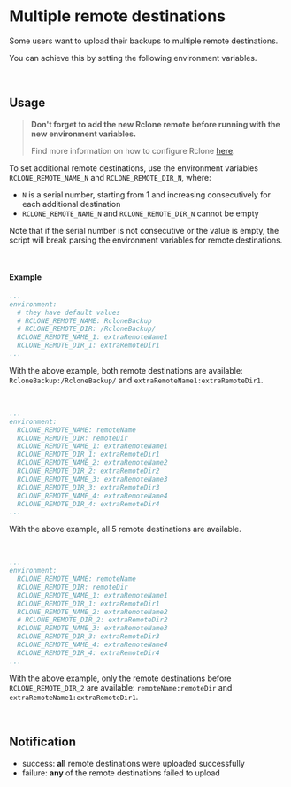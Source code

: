 # Multiple remote destinations

Some users want to upload their backups to multiple remote destinations.

You can achieve this by setting the following environment variables.

<br>



## Usage

> **Don't forget to add the new Rclone remote before running with the new environment variables.**
> 
> Find more information on how to configure Rclone [here](https://github.com/AdrienPoupa/rclone-backup#configure-rclone-%EF%B8%8F-must-read-%EF%B8%8F).

To set additional remote destinations, use the environment variables `RCLONE_REMOTE_NAME_N` and `RCLONE_REMOTE_DIR_N`, where:

- `N` is a serial number, starting from 1 and increasing consecutively for each additional destination
- `RCLONE_REMOTE_NAME_N` and `RCLONE_REMOTE_DIR_N` cannot be empty

Note that if the serial number is not consecutive or the value is empty, the script will break parsing the environment variables for remote destinations.

<br>



#### Example

```yml
...
environment:
  # they have default values
  # RCLONE_REMOTE_NAME: RcloneBackup
  # RCLONE_REMOTE_DIR: /RcloneBackup/
  RCLONE_REMOTE_NAME_1: extraRemoteName1
  RCLONE_REMOTE_DIR_1: extraRemoteDir1
...
```

With the above example, both remote destinations are available: `RcloneBackup:/RcloneBackup/` and `extraRemoteName1:extraRemoteDir1`.

<br>

```yml
...
environment:
  RCLONE_REMOTE_NAME: remoteName
  RCLONE_REMOTE_DIR: remoteDir
  RCLONE_REMOTE_NAME_1: extraRemoteName1
  RCLONE_REMOTE_DIR_1: extraRemoteDir1
  RCLONE_REMOTE_NAME_2: extraRemoteName2
  RCLONE_REMOTE_DIR_2: extraRemoteDir2
  RCLONE_REMOTE_NAME_3: extraRemoteName3
  RCLONE_REMOTE_DIR_3: extraRemoteDir3
  RCLONE_REMOTE_NAME_4: extraRemoteName4
  RCLONE_REMOTE_DIR_4: extraRemoteDir4
...
```

With the above example, all 5 remote destinations are available.

<br>

```yml
...
environment:
  RCLONE_REMOTE_NAME: remoteName
  RCLONE_REMOTE_DIR: remoteDir
  RCLONE_REMOTE_NAME_1: extraRemoteName1
  RCLONE_REMOTE_DIR_1: extraRemoteDir1
  RCLONE_REMOTE_NAME_2: extraRemoteName2
  # RCLONE_REMOTE_DIR_2: extraRemoteDir2
  RCLONE_REMOTE_NAME_3: extraRemoteName3
  RCLONE_REMOTE_DIR_3: extraRemoteDir3
  RCLONE_REMOTE_NAME_4: extraRemoteName4
  RCLONE_REMOTE_DIR_4: extraRemoteDir4
...
```

With the above example, only the remote destinations before `RCLONE_REMOTE_DIR_2` are available: `remoteName:remoteDir` and `extraRemoteName1:extraRemoteDir1`.

<br>



## Notification

- success: **all** remote destinations were uploaded successfully
- failure: **any** of the remote destinations failed to upload
